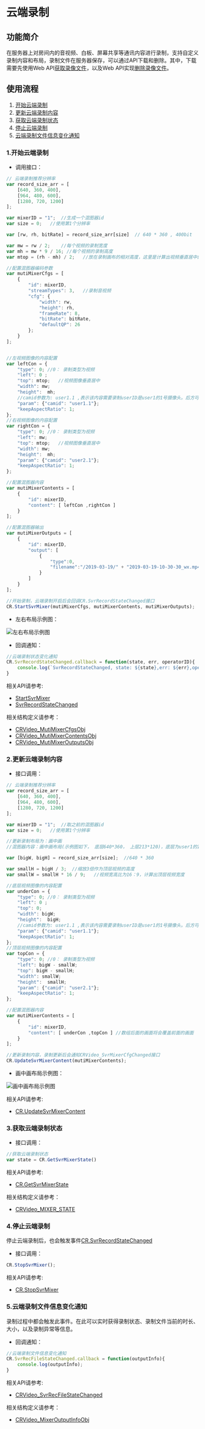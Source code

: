 
# 云端录制

<h2 id=introduction>功能简介</h2>

在服务器上对房间内的音视频、白板、屏幕共享等通讯内容进行录制，支持自定义录制内容和布局，录制文件在服务器保存，可以通过API下载和删除。其中，下载需要先使用Web API[获取录像文件](https://docs.cloudroom.com/sdk/document/netdisk/netdisk_query?platform=serverside)，以及Web API实现[删除录像文件](https://docs.cloudroom.com/sdk/document/netdisk/netdisk_delete?platform=serverside)。


<h2 id=flow>使用流程</h2>

1. [开始云端录制](#record_startSvrMixer)
1. [更新云端录制内容](#record_updateSvrMixerContent)
1. [获取云端录制状态](#record_getSvrMixerState)
1. [停止云端录制](#record_stopSvrMixer)
1. [云端录制文件信息变化通知](#SvrRecFileStateChanged)


<h3 id=record_startSvrMixer> 1.开始云端录制</h3>

- 调用接口：

```js
// 云端录制推荐分辨率
var record_size_arr = [ 
	[640, 360, 400],
	[964, 480, 600],
	[1280, 720, 1200]
];

var mixerID = "1";  //生成一个混图器id
var size = 0;   //使用第1个分辨率

var [rw, rh, bitRate] = record_size_arr[size]  // 640 * 360 , 400bit

var mw = rw / 2;    //每个视频的录制宽度
var mh = mw * 9 / 16; //每个视频的录制高度
var mtop = (rh - mh) / 2;   //放在录制画布的相对高度，这里是计算出视频垂直居中的位置

//配置混图器编码参数
var mutiMixerCfgs = [
    {
        "id": mixerID,
        "streamTypes": 3,   //录制音视频
        "cfg": {
            "width": rw,
            "height": rh,
            "frameRate": 8,
            "bitRate": bitRate,
            "defaultQP": 26
        };
    }
];


//左视频图像的内容配置
var leftCon = {
    "type": 0; //0： 录制类型为视频
    "left": 0 ;
    "top": mtop;   //视频图像垂直居中
    "width": mw;
    "height":  mh;
    //camid参数为: user1.1 ,表示该内容需要录制userID是user1的1号摄像头。后方可传入-1，表示为录制默认摄像头
    "param": {"camid": "user1.1"};  
    "keepAspectRatio": 1;
};
//右视频图像的内容配置
var rightCon = {
    "type": 0; //0： 录制类型为视频
    "left": mw;
    "top": mtop;   //视频图像垂直居中
    "width": mw;
    "height":  mh;
    "param": {"camid": "user2.1"};
    "keepAspectRatio": 1;
};  

//配置混图器内容
var mutiMixerContents = [
    {
        "id": mixerID,
        "content": [ leftCon ,rightCon ]
    }
];

//配置混图器输出
var mutiMixerOutputs = [ 
    {
        "id": mixerID,
        "output": [
            {
                "type":0,
                "filename":"/2019-03-19/" + "2019-03-19-10-30-30_wx.mp4" //配置录制的文件名
            }
        ]
    }
];

//开始录制，云端录制开启后会回调CR.SvrRecordStateChanged接口
CR.StartSvrMixer(mutiMixerCfgs, mutiMixerContents, mutiMixerOutputs);
```


- 左右布局示例图：

![左右布局示例图](./images/layout_2.jpg)

- 回调通知：

```js
//云端录制状态变化通知 
CR.SvrRecordStateChanged.callback = function(state, err, operatorID){
	console.log(`SvrRecordStateChanged, state: ${state},err: ${err},operatorID: ${operatorID}`);
}
```

相关API请参考:
- [StartSvrMixer](API.md#CRVideo_StartSvrMixer)
- [SvrRecordStateChanged](API.md#CRVideo_SvrRecordStateChanged)

相关结构定义请参考：
- [CRVideo_MutiMixerCfgsObj](TypeDefinitions.md#CRVideo_MutiMixerCfgsObj)
- [CRVideo_MutiMixerContentsObj](TypeDefinitions.md#CRVideo_MutiMixerContentsObj)
- [CRVideo_MutiMixerOutputsObj](TypeDefinitions.md#CRVideo_MutiMixerOutputsObj)

<h3 id=record_updateSvrMixerContent> 2.更新云端录制内容</h3>


- 接口调用：

```js
// 云端录制推荐分辨率
var record_size_arr = [ 
	[640, 360, 400],
	[964, 480, 600],
	[1280, 720, 1200]
];

var mixerID = "1";  //取之前的混图器id
var size = 0;   //使用第1个分辨率

//更新录制布局为：画中画
//混图器内容：画中画布局(示例图如下， 底层640*360， 上层213*120)，底层为user1的1号摄像头， 上层为user2的1号摄像头

var [bigW, bigH] = record_size_arr[size];  //640 * 360

var smallH = bigH / 3;  //缩放3倍作为顶层视频的高度
var smallW = smallH * 16 / 9;   //视频宽高比为16：9，计算出顶层视频宽度

//底层视频图像的内容配置
var underCon = {
    "type": 0; //0： 录制类型为视频
    "left": 0 ;
    "top": 0;
    "width": bigW;
    "height":  bigH;
    //camid参数为: user1.1 ,表示该内容需要录制userID是user1的1号摄像头。后方可传入-1，表示为录制默认摄像头
    "param": {"camid": "user1.1"};  
    "keepAspectRatio": 1;
};
//顶层视频图像的内容配置
var topCon = {
    "type": 0; //0： 录制类型为视频
    "left": bigW - smallW;
    "top": bigH - smallH;
    "width": smallW;
    "height":  smallH;
    "param": {"camid": "user2.1"};
    "keepAspectRatio": 1;
};  

//配置混图器内容
var mutiMixerContents = [
    {
        "id": mixerID,
        "content": [ underCon ,topCon ] //数组后面的画面将会覆盖前面的画面
    }
];

//更新录制内容，录制更新后会通知CRVideo_SvrMixerCfgChanged接口
CR.UpdateSvrMixerContent(mutiMixerContents);

```

- 画中画布局示例图： 

![画中画布局示例图](./images/layout_overlap.jpg)

相关API请参考:
- [CR.UpdateSvrMixerContent](API.md#CRVideo_UpdateSvrMixerContent)


<h3 id=record_getSvrMixerState> 3.获取云端录制状态</h3>


- 接口调用：

```js
//获取云端录制状态
var state = CR.GetSvrMixerState()
```

相关API请参考:
- [CR.GetSvrMixerState](API.md#CRVideo_GetSvrMixerState)

相关结构定义请参考：
- [CRVideo_MIXER_STATE](Constant.md#CRVideo_MIXER_STATE)


<h3 id=record_stopSvrMixer> 4.停止云端录制</h3>

停止云端录制后，也会触发事件[CR.SvrRecordStateChanged](API.md#CRVideo_SvrRecordStateChanged)

- 接口调用：
```js
CR.StopSvrMixer();
```

相关API请参考:
* [CR.StopSvrMixer](API.md#CRVideo_StopSvrMixer)


 
<h3 id=SvrRecFileStateChanged> 5.云端录制文件信息变化通知</h3>

录制过程中都会触发此事件。在此可以实时获得录制状态、录制文件当前的时长、大小，以及录制异常等信息。

- 回调通知：

```js
//云端录制文件信息变化通知
CR.SvrRecFileStateChanged.callback = function(outputInfo){
	console.log(outputInfo);
}	
```

相关API请参考:
- [CRVideo_SvrRecFileStateChanged](API.md#CRVideo_SvrRecFileStateChanged)

相关结构定义请参考：
- [CRVideo_MixerOutputInfoObj](TypeDefinitions.md#CRVideo_MixerOutputInfoObj)

